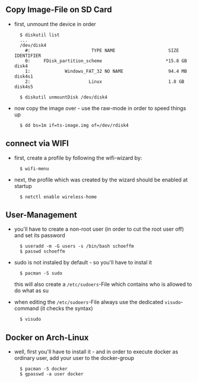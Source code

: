 
## Copy Image-File on SD Card

- first, unmount the device in order

        $ diskutil list
        ...
        /dev/disk4                                                                     
          #:                       TYPE NAME                    SIZE       IDENTIFIER
          0:     FDisk_partition_scheme                        *15.8 GB    disk4     
          1:             Windows_FAT_32 NO NAME                 94.4 MB    disk4s1  
          2:                      Linux                         1.8 GB     disk4s5
          
        $ diskutil unmountDisk /dev/disk4
        
- now copy the image over - use the raw-mode in order to speed things up

		$ dd bs=1m if=ts-image.img of=/dev/rdisk4

## connect via WIFI

- first, create a profile by following the wifi-wizard by:

        $ wifi-menu

- next, the profile which was created by the wizard should be enabled at startup

        $ netctl enable wireless-home

## User-Management

- you'll have to create a non-root user (in order to cut the root user off) and set its password

        $ useradd -m -G users -s /bin/bash schoeffm
        $ passwd schoeffm

- sudo is not instaled by default - so you'll have to instal it

        $ pacman -S sudo

  this will also create a `/etc/sudoers`-File which contains who is allowed to do what as su

- when editing the `/etc/sudoers`-File always use the dedicated `visudo`-command (it checks the syntax)

        $ visudo

## Docker on Arch-Linux

- well, first you'll have to install it - and in order to execute docker as ordinary user, add your user to the docker-group

        $ pacman -S docker
        $ gpasswd -a user docker
        

